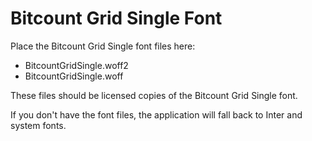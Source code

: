 # Bitcount Grid Single Font

Place the Bitcount Grid Single font files here:
- BitcountGridSingle.woff2
- BitcountGridSingle.woff

These files should be licensed copies of the Bitcount Grid Single font.

If you don't have the font files, the application will fall back to Inter and system fonts.